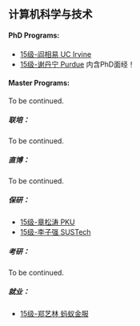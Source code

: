 ## 计算机科学与技术

#### PhD Programs:

  - [15级-阎相易 UC Irvine](个人申请总结/计算机科学与工程系/[US]-15-阎相易.md)
  - [15级-谢丹宁 Purdue](个人申请总结/计算机科学与工程系/[US]-15-谢丹宁.md) 内含PhD面经！

#### Master Programs:

To be continued.

##### 联培：

To be continued.

##### 直博：

To be continued.

##### 保研：

  - [15级-章松涛 PKU](个人申请总结/计算机科学与工程系/[CN]-15-章松涛.md)
  - [15级-李子强 SUSTech](个人申请总结/计算机科学与工程系/[CN]-15-李子强.md)

##### 考研：

To be continued.

##### 就业：

  - [15级-郑艺林 蚂蚁金服](个人申请总结/计算机科学与工程系/[CN]-15-郑艺林.md)
